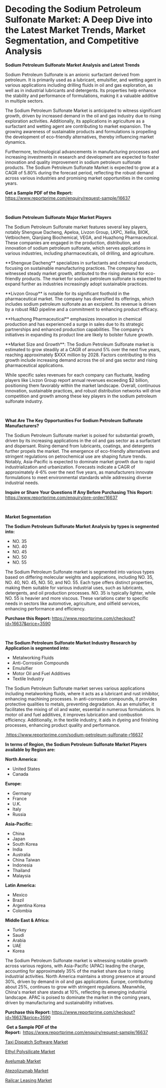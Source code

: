 <p><h1>Decoding the Sodium Petroleum Sulfonate Market: A Deep Dive into the Latest Market Trends, Market Segmentation, and Competitive Analysis</h1></p><p><strong>Sodium Petroleum Sulfonate Market Analysis and Latest Trends</strong></p>
<p><p>Sodium Petroleum Sulfonate is an anionic surfactant derived from petroleum. It is primarily used as a lubricant, emulsifier, and wetting agent in various applications including drilling fluids in oil and gas exploration, as well as in industrial lubricants and detergents. Its properties help enhance the stability and performance of formulations, making it a valuable additive in multiple sectors.</p><p>The Sodium Petroleum Sulfonate Market is anticipated to witness significant growth, driven by increased demand in the oil and gas industry due to rising exploration activities. Additionally, its applications in agriculture as a surfactant and wetting agent are contributing to market expansion. The growing awareness of sustainable products and formulations is propelling the development of eco-friendly alternatives, thereby influencing market dynamics.</p><p>Furthermore, technological advancements in manufacturing processes and increasing investments in research and development are expected to foster innovation and quality improvement in sodium petroleum sulfonate products. The Sodium Petroleum Sulfonate Market is expected to grow at a CAGR of 5.80% during the forecast period, reflecting the robust demand across various industries and promising market opportunities in the coming years.</p></p>
<p><strong>Get a Sample PDF of the Report:&nbsp;</strong> <a href="https://www.reportprime.com/enquiry/request-sample/16637?utm_campaign=36&utm_medium=2&utm_source=Github&utm_content=ia&utm_term=23112024&utm_id=sodium-petroleum-sulfonate">https://www.reportprime.com/enquiry/request-sample/16637</a></p>
<p>&nbsp;</p>
<p><strong>Sodium Petroleum Sulfonate Major Market Players</strong></p>
<p><p>The Sodium Petroleum Sulfonate market features several key players, notably Shengxue Dacheng, Apeloa, Livzon Group, LKPC, Xellia, BIOK, Vetbiochem, Qianjiang Biochemical, VEGA, and Huazhong Pharmaceutical. These companies are engaged in the production, distribution, and innovation of sodium petroleum sulfonate, which serves applications in various industries, including pharmaceuticals, oil drilling, and agriculture.</p><p>**Shengxue Dacheng** specializes in surfactants and chemical products, focusing on sustainable manufacturing practices. The company has witnessed steady market growth, attributed to the rising demand for eco-friendly products. The market for sodium petroleum sulfonate is expected to expand further as industries increasingly adopt sustainable practices.</p><p>**Livzon Group** is notable for its significant foothold in the pharmaceutical market. The company has diversified its offerings, which includes sodium petroleum sulfonate as an excipient. Its revenue is driven by a robust R&D pipeline and a commitment to enhancing product efficacy. </p><p>**Huazhong Pharmaceutical** emphasizes innovation in chemical production and has experienced a surge in sales due to its strategic partnerships and enhanced production capabilities. The company's initiatives in expanding its product line are likely to bolster future growth.</p><p>**Market Size and Growth**: The Sodium Petroleum Sulfonate market is estimated to grow steadily at a CAGR of around 5% over the next five years, reaching approximately $XXX million by 2028. Factors contributing to this growth include increasing demand across the oil and gas sector and rising pharmaceutical applications.</p><p>While specific sales revenues for each company can fluctuate, leading players like Livzon Group report annual revenues exceeding $2 billion, positioning them favorably within the market landscape. Overall, continuous innovation, sustainable practices, and robust distribution networks will drive competition and growth among these key players in the sodium petroleum sulfonate industry.</p></p>
<p>&nbsp;</p>
<p><strong>What Are The Key Opportunities For Sodium Petroleum Sulfonate Manufacturers?</strong></p>
<p><p>The Sodium Petroleum Sulfonate market is poised for substantial growth, driven by its increasing applications in the oil and gas sector as a surfactant and dispersant. Rising demand from lubricants, coatings, and detergents further propels the market. The emergence of eco-friendly alternatives and stringent regulations on petrochemical use are shaping future trends. Notably, Asia-Pacific is expected to dominate market growth due to rapid industrialization and urbanization. Forecasts indicate a CAGR of approximately 4-6% over the next five years, as manufacturers innovate formulations to meet environmental standards while addressing diverse industrial needs.</p></p>
<p><strong>Inquire or Share Your Questions If Any Before Purchasing This Report:</strong> <a href="https://www.reportprime.com/enquiry/pre-order/16637?utm_campaign=36&utm_medium=2&utm_source=Github&utm_content=ia&utm_term=23112024&utm_id=sodium-petroleum-sulfonate">https://www.reportprime.com/enquiry/pre-order/16637</a></p>
<p>&nbsp;</p>
<p><strong>Market Segmentation</strong></p>
<p><strong>The Sodium Petroleum Sulfonate Market Analysis by types is segmented into:</strong></p>
<p><ul><li>NO. 35</li><li>NO. 40</li><li>NO. 45</li><li>NO. 50</li><li>NO. 55</li></ul></p>
<p><p>The Sodium Petroleum Sulfonate market is segmented into various types based on differing molecular weights and applications, including NO. 35, NO. 40, NO. 45, NO. 50, and NO. 55. Each type offers distinct properties, making them suitable for various industrial uses, such as lubricants, detergents, and oil production processes. NO. 35 is typically lighter, while NO. 55 is heavier and more viscous. These variations cater to specific needs in sectors like automotive, agriculture, and oilfield services, enhancing performance and efficiency.</p></p>
<p><strong>Purchase this Report:&nbsp;</strong><a href="https://www.reportprime.com/checkout?id=16637&price=3590&utm_campaign=36&utm_medium=2&utm_source=Github&utm_content=ia&utm_term=23112024&utm_id=sodium-petroleum-sulfonate">https://www.reportprime.com/checkout?id=16637&price=3590</a></p>
<p>&nbsp;</p>
<p><strong>The Sodium Petroleum Sulfonate Market Industry Research by Application is segmented into:</strong></p>
<p><ul><li>Metalworking Fluids</li><li>Anti-Corrosion Compounds</li><li>Emulsifier</li><li>Motor Oil and Fuel Additives</li><li>Textile Industry</li></ul></p>
<p><p>The Sodium Petroleum Sulfonate market serves various applications including metalworking fluids, where it acts as a lubricant and rust inhibitor, enhancing machining processes. In anti-corrosion compounds, it provides protective qualities to metals, preventing degradation. As an emulsifier, it facilitates the mixing of oil and water, essential in numerous formulations. In motor oil and fuel additives, it improves lubrication and combustion efficiency. Additionally, in the textile industry, it aids in dyeing and finishing processes, enhancing product quality and performance.</p></p>
<p><a href="https://www.reportprime.com/sodium-petroleum-sulfonate-r16637?utm_campaign=36&utm_medium=2&utm_source=Github&utm_content=ia&utm_term=23112024&utm_id=sodium-petroleum-sulfonate">&nbsp;https://www.reportprime.com/sodium-petroleum-sulfonate-r16637</a></p>
<p><strong>In terms of Region, the Sodium Petroleum Sulfonate Market Players available by Region are:</strong></p>
<p>
    <p> <strong> North America: </strong>
        <ul>
            <li>United States</li>
            <li>Canada</li>
        </ul>
        </p> 
    <p> <strong> Europe: </strong>
        <ul>
            <li>Germany</li>
            <li>France</li>
            <li>U.K.</li>
            <li>Italy</li>
            <li>Russia</li>
        </ul>
        </p> 
    <p> <strong> Asia-Pacific: </strong>
        <ul>
            <li>China</li>
            <li>Japan</li>
            <li>South Korea</li>
            <li>India</li>
            <li>Australia</li>
            <li>China Taiwan</li>
            <li>Indonesia</li>
            <li>Thailand</li>
            <li>Malaysia</li>
        </ul>
        </p> 
    <p> <strong> Latin America: </strong>
        <ul>
            <li>Mexico</li>
            <li>Brazil</li>
            <li>Argentina Korea</li>
            <li>Colombia</li>
        </ul>
        </p> 
    <p> <strong> Middle East & Africa: </strong>
        <ul>
            <li>Turkey</li>
            <li>Saudi</li>
            <li>Arabia</li>
            <li>UAE</li>
            <li>Korea</li>
        </ul>
    </p>
    </p>
<p><p>The Sodium Petroleum Sulfonate market is witnessing notable growth across various regions, with Asia-Pacific (APAC) leading the charge, accounting for approximately 35% of the market share due to rising industrial activities. North America maintains a strong presence at around 30%, driven by demand in oil and gas applications. Europe, contributing about 25%, continues to grow with stringent regulations. Meanwhile, China's market share stands at 10%, reflecting its emerging industrial landscape. APAC is poised to dominate the market in the coming years, driven by manufacturing and sustainability initiatives.</p></p>
<p><strong>Purchase this Report: </strong><a href="https://www.reportprime.com/checkout?id=16637&price=3590&utm_campaign=36&utm_medium=2&utm_source=Github&utm_content=ia&utm_term=23112024&utm_id=sodium-petroleum-sulfonate">https://www.reportprime.com/checkout?id=16637&price=3590</a></p>
<p>&nbsp;<strong>Get a Sample PDF of the Report:&nbsp;&nbsp;</strong><a href="https://www.reportprime.com/enquiry/request-sample/16637?utm_campaign=36&utm_medium=2&utm_source=Github&utm_content=ia&utm_term=23112024&utm_id=sodium-petroleum-sulfonate">https://www.reportprime.com/enquiry/request-sample/16637</a></p>
<p><strong></strong></p>
<p><p><a href="https://issuu.com/reportprime-2/docs/taxi-dispatch-software-market-size-_d799b9a27593e2?utm_campaign=36&utm_medium=2&utm_source=Github&utm_content=ia&utm_term=23112024&utm_id=sodium-petroleum-sulfonate">Taxi Dispatch Software Market</a></p><p><a href="https://github.com/SanjidaKhan901/Market-Research-Report-List-1/blob/main/ethyl-polysilicate-market.md?utm_campaign=36&utm_medium=2&utm_source=Github&utm_content=ia&utm_term=23112024&utm_id=sodium-petroleum-sulfonate">Ethyl Polysilicate Market</a></p><p><a href="https://www.linkedin.com/pulse/avelumab-market-forecast-insights-growth-factors-85-cagr-rvmvf?utm_campaign=36&utm_medium=2&utm_source=Github&utm_content=ia&utm_term=23112024&utm_id=sodium-petroleum-sulfonate">Avelumab Market</a></p><p><a href="https://www.linkedin.com/pulse/market-report-years-2024-2031-102-cagrshowing-significant-rwzdf?utm_campaign=36&utm_medium=2&utm_source=Github&utm_content=ia&utm_term=23112024&utm_id=sodium-petroleum-sulfonate">Atezolizumab Market</a></p><p><a href="https://issuu.com/reportprime-2/docs/railcar-leasing-market-size-2030.pp_af9a10ae8cf598?utm_campaign=36&utm_medium=2&utm_source=Github&utm_content=ia&utm_term=23112024&utm_id=sodium-petroleum-sulfonate">Railcar Leasing Market</a></p></p>
